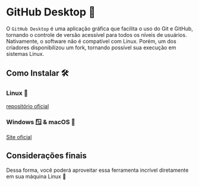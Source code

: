 # GitHub Desktop 🐙
O ```GitHub Desktop``` é uma aplicação gráfica que facilita o uso do Git e GitHub, tornando o controle de versão acessível para todos os níveis de usuários. Nativamente, o software não é compatível com Linux. Porém, um dos criadores disponibilizou um fork, tornando possível sua execução em sistemas Linux.

## Como Instalar 🛠
### Linux 🐧 
<a href="https://github.com/sarim/github-desktop"> repositório oficial </a>

### Windows 🪟 & macOS 🍎
<a href="https://desktop.github.com/">Site oficial</a>

## Considerações finais

Dessa forma, você poderá aproveitar essa ferramenta incrível diretamente em sua máquina Linux 🐧
